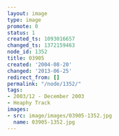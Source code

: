 ```yaml
---
layout: image
type: image
promote: 0
status: 1
created_ts: 1093016657
changed_ts: 1372159463
node_id: 1352
title: 03905
created: '2004-08-20'
changed: '2013-06-25'
redirect_from: []
permalink: "/node/1352/"
tags:
- 2003/12 - December 2003
- Heaphy Track
images:
- src: image/images/03905-1352.jpg
  name: 03905-1352.jpg
---
```


